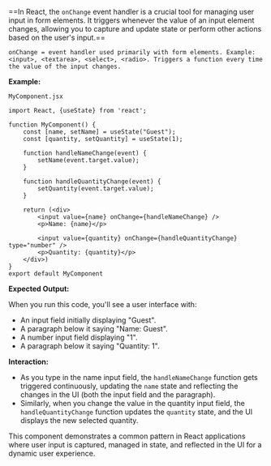 ==In React, the `onChange` event handler is a crucial tool for managing user input in form elements. It triggers whenever the value of an input element changes, allowing you to capture and update state or perform other actions based on the user's input.==

`onChange = event handler used primarily with form elements. Example: <input>, <textarea>, <select>, <radio>. Triggers a function every time the value of the input changes.`

**Example:**

`MyComponent.jsx`
```
import React, {useState} from 'react';

function MyComponent() {
	const [name, setName] = useState("Guest");
	const [quantity, setQuantity] = useState(1);

	function handleNameChange(event) {
		setName(event.target.value);
	}

	function handleQuantityChange(event) {
		setQuantity(event.target.value);
	}

	return (<div>
		<input value={name} onChange={handleNameChange} />
		<p>Name: {name}</p>

		<input value={quantity} onChange={handleQuantityChange} type="number" />
		<p>Quantity: {quantity}</p>
	</div>)
}
export default MyComponent
```

**Expected Output:**

When you run this code, you'll see a user interface with:

- An input field initially displaying "Guest".
- A paragraph below it saying "Name: Guest".
- A number input field displaying "1".
- A paragraph below it saying "Quantity: 1".

**Interaction:**

- As you type in the name input field, the `handleNameChange` function gets triggered continuously, updating the `name` state and reflecting the changes in the UI (both the input field and the paragraph).
- Similarly, when you change the value in the quantity input field, the `handleQuantityChange` function updates the `quantity` state, and the UI displays the new selected quantity.

This component demonstrates a common pattern in React applications where user input is captured, managed in state, and reflected in the UI for a dynamic user experience.